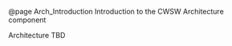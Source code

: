 @page Arch_Introduction Introduction to the CWSW Architecture component

<!-- Note: This document is not pure Markdown format: it is intended to be used inside of a
Doxygen project, and therefore contains some embedded Doxy commands -->

Architecture TBD
